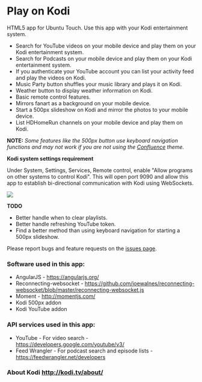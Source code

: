 # Play on Kodi
HTML5 app for Ubuntu Touch. Use this app with your Kodi entertainment system.

* Search for YouTube videos on your mobile device and play them on your Kodi entertainment system.
* Search for Podcasts on your mobile device and play them on your Kodi entertainment system.
* If you authenticate your YouTube account you can list your activity feed and play the videos on Kodi.
* Music Party button shuffles your music library and plays it on Kodi.
* Weather button to display weather information on Kodi.
* Basic remote control features.
* Mirrors fanart as a background on your mobile device.
* Start a 500px slideshow on Kodi and mirror the photos to your mobile device.
* List HDHomeRun channels on your mobile device and play them on Kodi.

**NOTE:** *Some features like the 500px button use keyboard navigation functions and may not work if you are not using the [Confluence](http://kodi.wiki/view/Confluence) theme.*

**Kodi system settings requirement**

Under System, Settings, Services, Remote control, enable "Allow programs on other systems to control Kodi". This will open port 9090 and allow this app to establish bi-directional communication with Kodi using WebSockets.

![](http://i.imgur.com/IbGT0Fn.png)

**TODO**
* Better handle when to clear playlists.
* Better handle refreshing YouTube token.
* Find a better method than using keyboard navigation for starting a 500px slideshow.

Please report bugs and feature requests on the [issues page](https://github.com/pla1/PlayOnKodi/issues).

### Software used in this app:
* AngularJS - https://angularjs.org/
* Reconnecting-websocket - https://github.com/joewalnes/reconnecting-websocket/blob/master/reconnecting-websocket.js
* Moment - http://momentjs.com/
* Kodi 500px addon
* Kodi YouTube addon

### API services used in this app:
* YouTube - For video search - https://developers.google.com/youtube/v3/
* Feed Wrangler - For podcast search and episode lists - https://feedwrangler.net/developers

### About Kodi http://kodi.tv/about/
